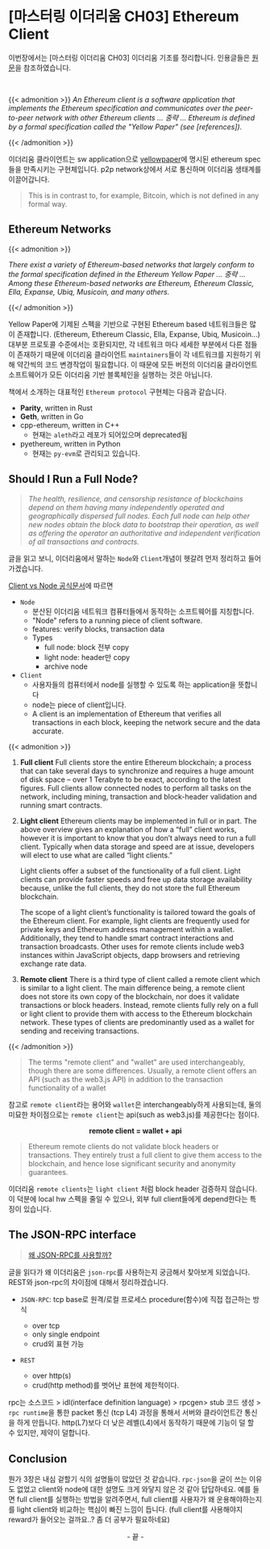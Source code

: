 # [마스터링 이더리움 CH03] Ethereum Client


이번장에서는 [마스터링 이더리움 CH03] 이더리움 기초를 정리합니다. 인용글들은 [원문](https://github.com/ethereumbook/ethereumbook/blob/develop/03clients.asciidoc)을 참조하였습니다.

<!--more-->
<br />

{{< admonition >}}
_An Ethereum client is a software application that implements the Ethereum specification and communicates over the peer-to-peer network with other Ethereum clients
... 중략 ...
Ethereum is defined by a formal specification called the "Yellow Paper" (see [references])._

{{< /admonition >}}

이더리움 클라이언트는 sw application으로 [yellowpaper](https://ethereum.github.io/yellowpaper/paper.pdf)에 명시된 ethereum spec들을 만족시키는 구현체입니다. p2p network상에서 서로 통신하며 이더리움 생태계를 이끌어갑니다.

> This is in contrast to, for example, Bitcoin, which is not defined in any formal way.

## Ethereum Networks

{{< admonition >}}

_There exist a variety of Ethereum-based networks that largely conform to the formal specification defined in the Ethereum Yellow Paper
... 중략 ...
Among these Ethereum-based networks are Ethereum, Ethereum Classic, Ella, Expanse, Ubiq, Musicoin, and many others._

{{</ admonition >}}

Yellow Paper에 기제된 스펙을 기반으로 구현된 Ethereum based 네트워크들은 많이 존재합니다. (Ethereum, Ethereum Classic, Ella, Expanse, Ubiq, Musicoin...)
대부분 프로토콜 수준에서는 호환되지만, 각 네트워크 마다 세세한 부분에서 다른 점들이 존재하기 때문에 이더리움 클라이언트 `maintainers`들이 각 네트워크를 지원하기 위해 약간씩의 코드 변경작업이 필요합니다. 이 때문에 모든 버전의 이더리움 클라이언트 소프트웨어가 모든 이더리움 기반 블록체인을 실행하는 것은 아닙니다.

책에서 소개하는 대표적인 `Ethereum protocol` 구현체는 다음과 같습니다.

- **Parity**, written in Rust
- **Geth**, written in Go
- cpp-ethereum, written in C++
  - 현재는 `aleth`라고 레포가 되어있으며 deprecated됨
- pyethereum, written in Python
  - 현재는 `py-evm`로 관리되고 있습니다.

## Should I Run a Full Node?

> _The health, resilience, and censorship resistance of blockchains depend on them having many independently operated and geographically dispersed full nodes. Each full node can help other new nodes obtain the block data to bootstrap their operation, as well as offering the operator an authoritative and independent verification of all transactions and contracts._

글을 읽고 보니, 이더리움에서 말하는 `Node`와 `Client`개념이 헷갈려 먼저 정리하고 들어가겠습니다.

[Client vs Node 공식문서](https://ethereum.org/en/developers/docs/nodes-and-clients/)에 따르면

- `Node`
  - 분산된 이더리움 네트워크 컴퓨터들에서 동작하는 소프트웨어를 지칭합니다.
  - "Node" refers to a running piece of client software.
  - features: verify blocks, transaction data
  - Types
    - full node: block 전부 copy
    - light node: header만 copy
    - archive node
- `Client`
  - 사용자들의 컴퓨터에서 node를 실행할 수 있도록 하는 application을 뜻합니다
  - node는 piece of client입니다.
  - A client is an implementation of Ethereum that verifies all transactions in each block, keeping the network secure and the data accurate.

{{< admonition >}}

1. **Full client**
   Full clients store the entire Ethereum blockchain; a process that can take several days to synchronize and requires a huge amount of disk space – over 1 Terabyte to be exact, according to the latest figures. Full clients allow connected nodes to perform all tasks on the network, including mining, transaction and block-header validation and running smart contracts.

2. **Light client**
   Ethereum clients may be implemented in full or in part. The above overview gives an explanation of how a “full” client works, however it is important to know that you don’t always need to run a full client. Typically when data storage and speed are at issue, developers will elect to use what are called “light clients.”

   Light clients offer a subset of the functionality of a full client. Light clients can provide faster speeds and free up data storage availability because, unlike the full clients, they do not store the full Ethereum blockchain.

   The scope of a light client’s functionality is tailored toward the goals of the Ethereum client. For example, light clients are frequently used for private keys and Ethereum address management within a wallet. Additionally, they tend to handle smart contract interactions and transaction broadcasts. Other uses for remote clients include web3 instances within JavaScript objects, dapp browsers and retrieving exchange rate data.

3. **Remote client**
   There is a third type of client called a remote client which is similar to a light client. The main difference being, a remote client does not store its own copy of the blockchain, nor does it validate transactions or block headers. Instead, remote clients fully rely on a full or light client to provide them with access to the Ethereum blockchain network. These types of clients are predominantly used as a wallet for sending and receiving transactions.

{{< /admonition >}}

> The terms "remote client" and "wallet" are used interchangeably, though there are some differences. Usually, a remote client offers an API (such as the web3.js API) in addition to the transaction functionality of a wallet

참고로 `remote client`라는 용어와 `wallet`은 interchangeably하게 사용되는데, 둘의 미묘한 차이점으로는 `remote client`는 api(such as web3.js)를 제공한다는 점이다.

<center>

**remote client = wallet + api**

</center>

> Ethereum remote clients do not validate block headers or transactions. They entirely trust a full client to give them access to the blockchain, and hence lose significant security and anonymity guarantees.

이더리움 `remote clients`는 `light client` 처럼 block header 검증하지 않습니다. 이 덕분에 local hw 스펙을 줄일 수 있으나, 외부 full client들에게 depend한다는 특징이 있습니다.

## The JSON-RPC interface

> [왜 JSON-RPC를 사용할까?](https://www.getoutsidedoor.com/2019/08/10/%EC%99%9C-json-rpc%EB%A5%BC-%EC%82%AC%EC%9A%A9%ED%95%A0%EA%B9%8C/)

글을 읽다가 왜 이더리움은 `json-rpc`를 사용하는지 궁금해서 찾아보게 되었습니다. REST와 json-rpc의 차이점에 대해서 정리하겠습니다.

- `JSON-RPC`: tcp base로 원격/로컬 프로세스 procedure(함수)에 직접 접근하는 방식

  - over tcp
  - only single endpoint
  - crud외 표현 가능

- `REST`
  - over http(s)
  - crud(http method)를 벗어난 표현에 제한적이다.

rpc는 소스코드 > idl(interface definition language) > rpcgen> stub 코드 생성 > `rpc runtime`을 통한 packet 통신 (tcp L4) 과정을 통해서 서버와 클라이언트간 통신을 하게 만듭니다.
http(L7)보다 더 낮은 레벨(L4)에서 동작하기 때문에 기능이 덜 할 수 있지만, 제약이 덜합니다.

## Conclusion

뭔가 3장은 내심 겉할기 식의 설명들이 많았던 것 같습니다. `rpc-json`을 굳이 쓰는 이유도 없었고 client와 node에 대한 설명도 크게 와닿지 않은 것 같아 답답하네요. 예를 들면 full client를 실행하는 방법을 알려주면서, full client를 사용자가 왜 운용해야하는지를 light client와 비교하는 핵심이 빠진 느낌이 듭니다. (full client를 사용해야지 reward가 들어오는 걸까요..? 좀 더 공부가 필요하네요)

<center> - 끝 - </center>

